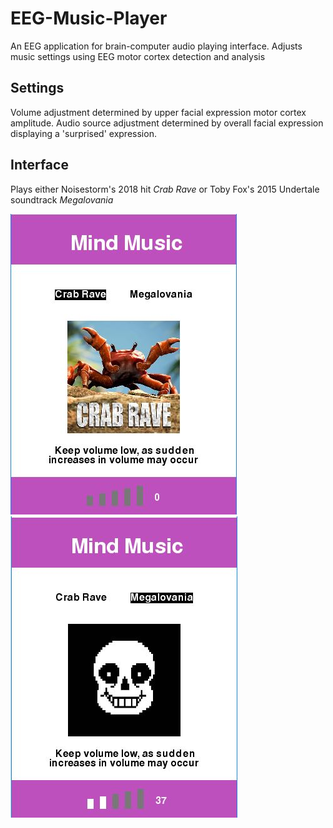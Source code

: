 # EEG-Music-Player
An EEG application for brain-computer audio playing interface. Adjusts music settings using EEG motor cortex detection and analysis

## Settings
Volume adjustment determined by upper facial expression motor cortex amplitude. Audio source adjustment determined by overall facial expression displaying a 'surprised' expression.

## Interface
Plays either Noisestorm's 2018 hit *Crab Rave* or Toby Fox's 2015 Undertale soundtrack *Megalovania*

![display2](display02.JPG) ![display1](display01.JPG)
